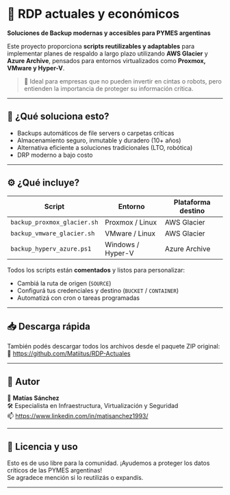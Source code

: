 # 💾 RDP actuales y económicos

**Soluciones de Backup modernas y accesibles para PYMES argentinas**

Este proyecto proporciona **scripts reutilizables y adaptables** para implementar planes de respaldo a largo plazo utilizando **AWS Glacier** y **Azure Archive**, pensados para entornos virtualizados como **Proxmox, VMware y Hyper-V**.

> 📌 Ideal para empresas que no pueden invertir en cintas o robots, pero entienden la importancia de proteger su información crítica.

---

## 🧠 ¿Qué soluciona esto?

- Backups automáticos de file servers o carpetas críticas
- Almacenamiento seguro, inmutable y duradero (10+ años)
- Alternativa eficiente a soluciones tradicionales (LTO, robótica)
- DRP moderno a bajo costo

---

## ⚙️ ¿Qué incluye?

| Script                          | Entorno              | Plataforma destino |
|-------------------------------|----------------------|--------------------|
| `backup_proxmox_glacier.sh`   | Proxmox / Linux      | AWS Glacier        |
| `backup_vmware_glacier.sh`    | VMware / Linux       | AWS Glacier        |
| `backup_hyperv_azure.ps1`     | Windows / Hyper-V    | Azure Archive      |

Todos los scripts están **comentados** y listos para personalizar:
- Cambiá la ruta de origen (`SOURCE`)
- Configurá tus credenciales y destino (`BUCKET` / `CONTAINER`)
- Automatizá con cron o tareas programadas

---

## 📥 Descarga rápida

También podés descargar todos los archivos desde el paquete ZIP original:  
🔗 https://github.com/Matiitus/RDP-Actuales

---

## 👤 Autor

📌 **Matías Sánchez**  
🛠️ Especialista en Infraestructura, Virtualización y Seguridad  
📫 https://www.linkedin.com/in/matisanchez1993/


---

## 🤝 Licencia y uso

Esto es de uso libre para la comunidad. ¡Ayudemos a proteger los datos críticos de las PYMES argentinas!  
Se agradece mención si lo reutilizás o expandís.

---

